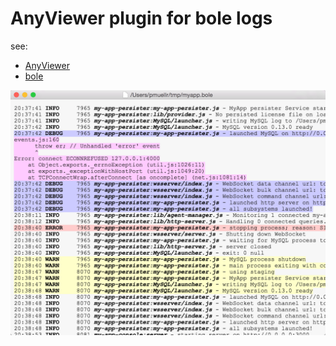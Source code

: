 AnyViewer plugin for bole logs
================================================================================

see:

* [AnyViewer](https://github.com/pmuellr/AnyViewer)
* [bole](https://www.npmjs.com/package/bole)

![sample](sample.png)
